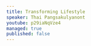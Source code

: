 ```yaml
---
title: Transforming Lifestyle
speaker: Thai Pangsakulyanont
youtube: p29iaNqVze4
managed: true
published: false
---
```

